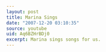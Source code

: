 ```yaml
---
layout: post
title: Marina Sings
date: "2007-12-20 03:10:35"
source: youtube
uid: Aq6BZHrBDj0
excerpt: Marina sings songs for us.
---
```

